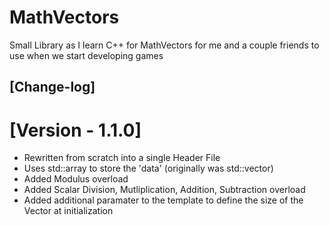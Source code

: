 # MathVectors
Small Library as I learn C++ for MathVectors for me and a couple friends to use when we start developing games

## [Change-log]
# [Version - 1.1.0]
- Rewritten from scratch into a single Header File
- Uses std::array to store the 'data' (originally was std::vector)
- Added Modulus overload
- Added Scalar Division, Mutliplication, Addition, Subtraction overload
- Added additional paramater to the template to define the size of the Vector at initialization

